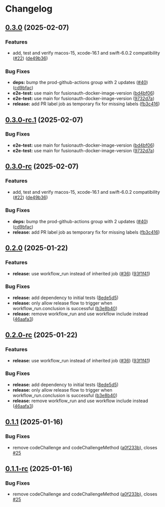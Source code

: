 # Changelog

## [0.3.0](https://github.com/FusionAuth/fusionauth-swift-sdk/compare/v0.2.0...v0.3.0) (2025-02-07)


### Features

* add, test and verify macos-15, xcode-16.1 and swift-6.0.2 compatibility ([#22](https://github.com/FusionAuth/fusionauth-swift-sdk/issues/22)) ([de49b36](https://github.com/FusionAuth/fusionauth-swift-sdk/commit/de49b362ec9cf0b6839536e283d4af96f275ee12))


### Bug Fixes

* **deps:** bump the prod-github-actions group with 2 updates ([#40](https://github.com/FusionAuth/fusionauth-swift-sdk/issues/40)) ([cd9bfac](https://github.com/FusionAuth/fusionauth-swift-sdk/commit/cd9bfac23b946a1735911bb9ed634f21a3ae8ce1))
* **e2e-test:** use main for fusionauth-docker-image-version ([bd4bf06](https://github.com/FusionAuth/fusionauth-swift-sdk/commit/bd4bf06479d62fb010977f67ca793936df4d99c5))
* **e2e-test:** use main for fusionauth-docker-image-version ([9732d7a](https://github.com/FusionAuth/fusionauth-swift-sdk/commit/9732d7af7b8b3744ebe5f91095fe0a14c504ec93))
* **release:** add PR label job as temporary fix for missing labels ([fb3c416](https://github.com/FusionAuth/fusionauth-swift-sdk/commit/fb3c41614f4b377c9c0ff43283608b82c23de83e))

## [0.3.0-rc.1](https://github.com/FusionAuth/fusionauth-swift-sdk/compare/v0.3.0-rc...v0.3.0-rc.1) (2025-02-07)


### Bug Fixes

* **e2e-test:** use main for fusionauth-docker-image-version ([bd4bf06](https://github.com/FusionAuth/fusionauth-swift-sdk/commit/bd4bf06479d62fb010977f67ca793936df4d99c5))
* **e2e-test:** use main for fusionauth-docker-image-version ([9732d7a](https://github.com/FusionAuth/fusionauth-swift-sdk/commit/9732d7af7b8b3744ebe5f91095fe0a14c504ec93))

## [0.3.0-rc](https://github.com/FusionAuth/fusionauth-swift-sdk/compare/v0.2.0...v0.3.0-rc) (2025-02-07)


### Features

* add, test and verify macos-15, xcode-16.1 and swift-6.0.2 compatibility ([#22](https://github.com/FusionAuth/fusionauth-swift-sdk/issues/22)) ([de49b36](https://github.com/FusionAuth/fusionauth-swift-sdk/commit/de49b362ec9cf0b6839536e283d4af96f275ee12))


### Bug Fixes

* **deps:** bump the prod-github-actions group with 2 updates ([#40](https://github.com/FusionAuth/fusionauth-swift-sdk/issues/40)) ([cd9bfac](https://github.com/FusionAuth/fusionauth-swift-sdk/commit/cd9bfac23b946a1735911bb9ed634f21a3ae8ce1))
* **release:** add PR label job as temporary fix for missing labels ([fb3c416](https://github.com/FusionAuth/fusionauth-swift-sdk/commit/fb3c41614f4b377c9c0ff43283608b82c23de83e))

## [0.2.0](https://github.com/FusionAuth/fusionauth-swift-sdk/compare/v0.1.1...v0.2.0) (2025-01-22)


### Features

* **release:** use workflow_run instead of inherited job ([#36](https://github.com/FusionAuth/fusionauth-swift-sdk/issues/36)) ([93f1f41](https://github.com/FusionAuth/fusionauth-swift-sdk/commit/93f1f41cc49890839a78b3c051f58c271918f739))


### Bug Fixes

* **release:** add dependency to initial tests ([8ede5d5](https://github.com/FusionAuth/fusionauth-swift-sdk/commit/8ede5d5d1043bf9a182a198113658453bdcc01c3))
* **release:** only allow release flow to trigger when workflow_run.conclusion is successful ([b3e8b40](https://github.com/FusionAuth/fusionauth-swift-sdk/commit/b3e8b40d6d30d76025c5fecf5d06b6b3f38288a1))
* **release:** remove workflow_run and use workflow include instead ([46aafa3](https://github.com/FusionAuth/fusionauth-swift-sdk/commit/46aafa388aa25cf6c188d572b0766a6051bc81f9))

## [0.2.0-rc](https://github.com/FusionAuth/fusionauth-swift-sdk/compare/v0.1.1...v0.2.0-rc) (2025-01-22)


### Features

* **release:** use workflow_run instead of inherited job ([#36](https://github.com/FusionAuth/fusionauth-swift-sdk/issues/36)) ([93f1f41](https://github.com/FusionAuth/fusionauth-swift-sdk/commit/93f1f41cc49890839a78b3c051f58c271918f739))


### Bug Fixes

* **release:** add dependency to initial tests ([8ede5d5](https://github.com/FusionAuth/fusionauth-swift-sdk/commit/8ede5d5d1043bf9a182a198113658453bdcc01c3))
* **release:** only allow release flow to trigger when workflow_run.conclusion is successful ([b3e8b40](https://github.com/FusionAuth/fusionauth-swift-sdk/commit/b3e8b40d6d30d76025c5fecf5d06b6b3f38288a1))
* **release:** remove workflow_run and use workflow include instead ([46aafa3](https://github.com/FusionAuth/fusionauth-swift-sdk/commit/46aafa388aa25cf6c188d572b0766a6051bc81f9))

## [0.1.1](https://github.com/FusionAuth/fusionauth-swift-sdk/compare/v0.1.0...v0.1.1) (2025-01-16)


### Bug Fixes

* remove codeChallenge and codeChallengeMethod ([a0f233b](https://github.com/FusionAuth/fusionauth-swift-sdk/commit/a0f233b1781b6188285c433a8a54ee2c62f3f9cb)), closes [#25](https://github.com/FusionAuth/fusionauth-swift-sdk/issues/25)

## [0.1.1-rc](https://github.com/FusionAuth/fusionauth-swift-sdk/compare/v0.1.0...v0.1.1-rc) (2025-01-16)


### Bug Fixes

* remove codeChallenge and codeChallengeMethod ([a0f233b](https://github.com/FusionAuth/fusionauth-swift-sdk/commit/a0f233b1781b6188285c433a8a54ee2c62f3f9cb)), closes [#25](https://github.com/FusionAuth/fusionauth-swift-sdk/issues/25)
